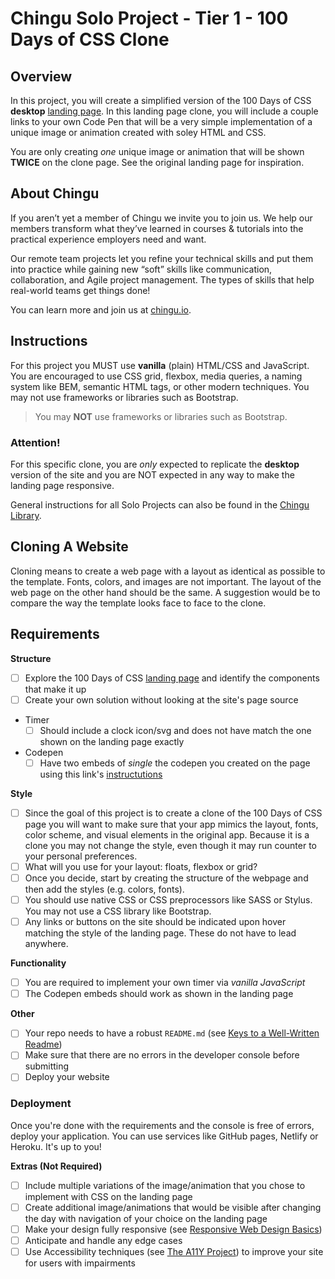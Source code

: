 # Chingu Solo Project - Tier 1 - 100 Days of CSS Clone

## Overview

In this project, you will create a simplified version of the 100 Days of CSS **desktop** [landing page](https://100dayscss.com/). In this landing page clone, you will include a couple links to your own Code Pen that will be a very simple implementation of a unique image or animation created with soley HTML and CSS.

You are only creating *one* unique image or animation that will be shown **TWICE** on the clone page. See the original landing page for inspiration.

## About Chingu

If you aren’t yet a member of Chingu we invite you to join us. We help our 
members transform what they’ve learned in courses & tutorials into the 
practical experience employers need and want.

Our remote team projects let you refine your technical skills and put them 
into practice while gaining new “soft” skills like communication, 
collaboration, and Agile project management. The types of skills that 
help real-world teams get things done!

You can learn more and join us at [chingu.io](https://chingu.io).

## Instructions

For this project you MUST use **vanilla** (plain) HTML/CSS and JavaScript. You are encouraged to use CSS grid, flexbox, media queries, a naming system like BEM, semantic HTML tags, or other modern techniques. You may not use frameworks or libraries such as Bootstrap.

> You may **NOT** use frameworks or libraries such as Bootstrap.

### Attention!

For this specific clone, you are *only* expected to replicate the **desktop** version of the site and you are NOT expected in any way to make the landing page responsive.

General instructions for all Solo Projects can also be found in the [Chingu Library](https://voyage.docs.chingu.io/prework/howwork).

## Cloning A Website 

Cloning means to create a web page with a layout as identical as possible to the template. Fonts, colors, and images are not important. The layout of the web page on the other hand should be the same. A suggestion would be to compare the way the template looks face to face to the clone.

## Requirements

**Structure**

- [ ] Explore the 100 Days of CSS [landing page](https://100dayscss.com/) and identify the components that make it up
- [ ] Create your own solution without looking at the site's page source
- Timer
     - [ ] Should include a clock icon/svg and does not have match the one shown on the landing page exactly
- Codepen
     - [ ] Have two embeds of *single* the codepen you created on the page using this link's [instructutions](https://codepen.io/embeds)
 
 **Style**
- [ ] Since the goal of this project is to create a clone of the 100 Days of CSS page you will want to make sure that your app mimics the layout, fonts, color scheme, and visual elements in the original app. Because it is a clone you may not change the style, even though it may run counter to your personal preferences.
- [ ] What will you use for your layout: floats, flexbox or grid?
- [ ] Once you decide, start by creating the structure of the webpage and then add the styles (e.g. colors, fonts).
- [ ] You should use native CSS or CSS preprocessors like SASS or Stylus. You may not use a CSS library like Bootstrap.
- [ ] Any links or buttons on the site should be indicated upon hover matching the style of the landing page. These do not have to lead anywhere.

**Functionality**

- [ ] You are required to implement your own timer via *vanilla JavaScript*
- [ ] The Codepen embeds should work as shown in the landing page

**Other** 

- [ ] Your repo needs to have a robust `README.md` (see [Keys to a Well-Written Readme](https://medium.com/chingu/keys-to-a-well-written-readme-55c53d34fe6d))
- [ ] Make sure that there are no errors in the developer console before submitting
- [ ] Deploy your website

### Deployment

 Once you're done with the requirements and the console is free of errors, deploy your application. You can use services like GitHub pages, Netlify or Heroku. It's up to you!

**Extras (Not Required)**

- [ ] Include multiple variations of the image/animation that you chose to implement with CSS on the landing page
- [ ] Create additional image/animations that would be visible after changing the day with navigation of your choice on the landing page
- [ ] Make your design fully responsive (see [Responsive Web Design Basics](https://developers.google.com/web/fundamentals/design-and-ux/responsive))
- [ ] Anticipate and handle any edge cases
- [ ] Use Accessibility techniques (see [The A11Y Project](https://a11yproject.com/)) to improve your site for users with impairments

